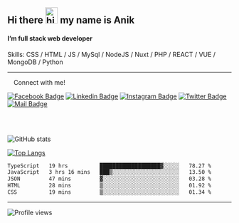 ## Hi there <img src="https://user-images.githubusercontent.com/1303154/88677602-1635ba80-d120-11ea-84d8-d263ba5fc3c0.gif" width="28px" height="36" alt="hi"> my name is Anik

#### I’m full stack web developer

Skills:  CSS / HTML / JS / MySql / NodeJS / Nuxt / PHP / REACT / VUE / MongoDB / Python


---

&emsp;Connect with me!

<a href="https://www.facebook.com/anik.aritro" target="_blank">![Facebook Badge](https://img.shields.io/badge/Facebook-1877F2?style=for-the-badge&logo=facebook&logoColor=white)</a> [![Linkedin Badge](https://img.shields.io/badge/LinkedIn-0077B5?style=for-the-badge&logo=linkedin&logoColor=white)](https://www.linkedin.com/in/anik-hossain-dev) [![Instagram Badge](https://img.shields.io/badge/Instagram-E4405F?style=for-the-badge&logo=instagram&logoColor=white)](https://www.instagram.com/aritro.anik) [![Twitter Badge](https://img.shields.io/badge/Twitter-1DA1F2?style=for-the-badge&logo=twitter&logoColor=white)](https://twitter.com/AritroAnik) [![Mail Badge](https://img.shields.io/badge/Gmail-D14836?style=for-the-badge&logo=gmail&logoColor=white)](mailto:anik.wdev@gmail.com)

</br>
</br>


![GitHub stats](https://github-readme-stats.vercel.app/api?username=anik-hossain&show_icons=true&theme=monokai)

[![Top Langs](https://github-readme-stats.vercel.app/api/top-langs/?username=anik-hossain&layout=compact&theme=monokai)](https://github.com/anik-hossain)

<!--START_SECTION:waka-->

```txt
TypeScript   19 hrs          ███████████████████▓░░░░░   78.27 %
JavaScript   3 hrs 16 mins   ███▒░░░░░░░░░░░░░░░░░░░░░   13.50 %
JSON         47 mins         ▓░░░░░░░░░░░░░░░░░░░░░░░░   03.28 %
HTML         28 mins         ▒░░░░░░░░░░░░░░░░░░░░░░░░   01.92 %
CSS          19 mins         ▒░░░░░░░░░░░░░░░░░░░░░░░░   01.34 %
```

<!--END_SECTION:waka-->
---

![Profile views](https://gpvc.arturio.dev/anik-hossain)  
